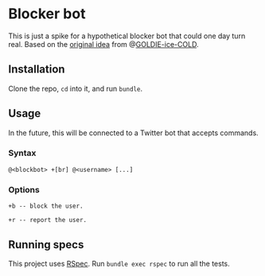# Blocker bot

This is just a spike for a hypothetical blocker bot that could one day turn real. Based on the [original idea](https://twitter.com/GOLDIE_ice/status/563815030714408961) from @[GOLDIE-ice-COLD](https://github.com/GOLDIE-ice-COLD).

## Installation

Clone the repo, `cd` into it, and run `bundle`.

## Usage

In the future, this will be connected to a Twitter bot that accepts commands.

### Syntax

    @<blockbot> +[br] @<username> [...]

### Options

    +b -- block the user.

    +r -- report the user.

## Running specs

This project uses [RSpec](http://rspec.info). Run `bundle exec rspec` to run all the tests.
